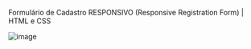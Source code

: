  Formulário de Cadastro RESPONSIVO (Responsive Registration Form) | HTML e CSS

![image](https://github.com/user-attachments/assets/5c5075b1-8cc8-4375-b2a4-17750080bc37)

